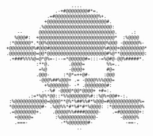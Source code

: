                       
                            ....                            
                      .-+#@@@@@@@@#*=.                      
                   .=#@@@@@@@@@@@@@@@@%+.                   
                  +@@@@@@@@@@@@@@@@@@@@@@#.                 
                .%@@@@@@@@@@@@@@@@@@@@@@@@@:                
        --      @@@@@@@@@@@@@@@@@@@@@@@@@@@@.     .:        
       %@@@#:  +@@@@@@@@@@@@@@@@@@@@@@@@@@@@*  :%@@@@       
     :*@@@@@@*.*@@%@@@@@@@@@@@@@@@@@@@@@@%@@@ -@@@@@@%-     
    +@@@@@@@@@%#@@@#@@@@@@@@@@@@@@@@@@@@%#@@@+@@@@@@@@@*    
    .@@@@@@@@@@=@@*@@@@@@@@@@@@@@@@@@@@@@#%@**@@@@@@@@@:    
     .+###%%%%@=@*@%=-:--=*@@@@@@#=:::-=%@#@-@@%#####*.     
               :**@.       .@@@@=        %%=..              
                =%@        -@@@@+        #@=                
               .@@@-     :*@*=++@#-     :@@@                
                -@@@%##%@@@+ .= -@@@@%%%@@@=                
                  +%@@@@@@@- -* .@@@@@@@@#:                 
                 .--%# -@@@@*@@*@@@@+ +#=:.                 
            .:=*%@%*@@::*%%@@@@@@@%#::%@%+@@#+-:.           
     :%@@@@@@@@@@@@=@@@@**@%*%##%%#*%@@@=#@@@@@@@@@@@%=     
     *@@@@@@@@@@@#- .%@@%%*#*%#*#*%@@@@: :*@@@@@@@@@@@%     
     .=@@@@@@@@+.    .@@@@@%%####@@@@@-    .=#@@@@@@@+:     
       +@@@@@=        :%@@@@@@@@@@@@@-        -@@@@@%       
       .===-            -*%@@@@@@@#-            -==-.       
                              ..                            
